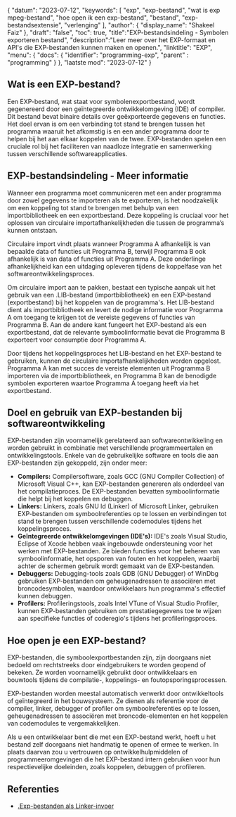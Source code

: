 {
"datum": "2023-07-12",
  "keywords": [
"exp",
"exp-bestand",
"wat is exp mpeg-bestand",
"hoe open ik een exp-bestand",
"bestand",
"exp-bestandsextensie",
"verlenging"
],
  "author": {
"display_name": "Shakeel Faiz"
},
"draft": "false",
"toc": true,
"title":"EXP-bestandsindeling - Symbolen exporteren bestand",
  "description":"Leer meer over het EXP-formaat en API's die EXP-bestanden kunnen maken en openen.",
"linktitle": "EXP",
  "menu": {
    "docs": {
      "identifier": "programming-exp",
"parent" : "programming"
}
},
"laatste mod": "2023-07-12"
}

## Wat is een EXP-bestand?

Een EXP-bestand, wat staat voor symbolenexportbestand, wordt gegenereerd door een geïntegreerde ontwikkelomgeving (IDE) of compiler. Dit bestand bevat binaire details over geëxporteerde gegevens en functies. Het doel ervan is om een verbinding tot stand te brengen tussen het programma waaruit het afkomstig is en een ander programma door te helpen bij het aan elkaar koppelen van de twee. EXP-bestanden spelen een cruciale rol bij het faciliteren van naadloze integratie en samenwerking tussen verschillende softwareapplicaties.

## EXP-bestandsindeling - Meer informatie

Wanneer een programma moet communiceren met een ander programma door zowel gegevens te importeren als te exporteren, is het noodzakelijk om een koppeling tot stand te brengen met behulp van een importbibliotheek en een exportbestand. Deze koppeling is cruciaal voor het oplossen van circulaire importafhankelijkheden die tussen de programma’s kunnen ontstaan.

Circulaire import vindt plaats wanneer Programma A afhankelijk is van bepaalde data of functies uit Programma B, terwijl Programma B ook afhankelijk is van data of functies uit Programma A. Deze onderlinge afhankelijkheid kan een uitdaging opleveren tijdens de koppelfase van het softwareontwikkelingsproces.

Om circulaire import aan te pakken, bestaat een typische aanpak uit het gebruik van een .LIB-bestand (importbibliotheek) en een EXP-bestand (exportbestand) bij het koppelen van de programma's. Het LIB-bestand dient als importbibliotheek en levert de nodige informatie voor Programma A om toegang te krijgen tot de vereiste gegevens of functies van Programma B. Aan de andere kant fungeert het EXP-bestand als een exportbestand, dat de relevante symboolinformatie bevat die Programma B exporteert voor consumptie door Programma A.

Door tijdens het koppelingsproces het LIB-bestand en het EXP-bestand te gebruiken, kunnen de circulaire importafhankelijkheden worden opgelost. Programma A kan met succes de vereiste elementen uit Programma B importeren via de importbibliotheek, en Programma B kan de benodigde symbolen exporteren waartoe Programma A toegang heeft via het exportbestand.

## Doel en gebruik van EXP-bestanden bij softwareontwikkeling

EXP-bestanden zijn voornamelijk gerelateerd aan softwareontwikkeling en worden gebruikt in combinatie met verschillende programmeertalen en ontwikkelingstools. Enkele van de gebruikelijke software en tools die aan EXP-bestanden zijn gekoppeld, zijn onder meer:

- **Compilers:** Compilersoftware, zoals GCC (GNU Compiler Collection) of Microsoft Visual C++, kan EXP-bestanden genereren als onderdeel van het compilatieproces. De EXP-bestanden bevatten symboolinformatie die helpt bij het koppelen en debuggen.
- **Linkers:** Linkers, zoals GNU ld (Linker) of Microsoft Linker, gebruiken EXP-bestanden om symboolreferenties op te lossen en verbindingen tot stand te brengen tussen verschillende codemodules tijdens het koppelingsproces.
- **Geïntegreerde ontwikkelomgevingen (IDE's):** IDE's zoals Visual Studio, Eclipse of Xcode hebben vaak ingebouwde ondersteuning voor het werken met EXP-bestanden. Ze bieden functies voor het beheren van symboolinformatie, het opsporen van fouten en het koppelen, waarbij achter de schermen gebruik wordt gemaakt van de EXP-bestanden.
- **Debuggers:** Debugging-tools zoals GDB (GNU Debugger) of WinDbg gebruiken EXP-bestanden om geheugenadressen te associëren met broncodesymbolen, waardoor ontwikkelaars hun programma's effectief kunnen debuggen.
- **Profilers:** Profileringstools, zoals Intel VTune of Visual Studio Profiler, kunnen EXP-bestanden gebruiken om prestatiegegevens toe te wijzen aan specifieke functies of coderegio's tijdens het profileringsproces.

## Hoe open je een EXP-bestand?

EXP-bestanden, die symboolexportbestanden zijn, zijn doorgaans niet bedoeld om rechtstreeks door eindgebruikers te worden geopend of bekeken. Ze worden voornamelijk gebruikt door ontwikkelaars en bouwtools tijdens de compilatie-, koppelings- en foutopsporingsprocessen.

EXP-bestanden worden meestal automatisch verwerkt door ontwikkeltools of geïntegreerd in het bouwsysteem. Ze dienen als referentie voor de compiler, linker, debugger of profiler om symboolreferenties op te lossen, geheugenadressen te associëren met broncode-elementen en het koppelen van codemodules te vergemakkelijken.

Als u een ontwikkelaar bent die met een EXP-bestand werkt, hoeft u het bestand zelf doorgaans niet handmatig te openen of ermee te werken. In plaats daarvan zou u vertrouwen op ontwikkelhulpmiddelen of programmeeromgevingen die het EXP-bestand intern gebruiken voor hun respectievelijke doeleinden, zoals koppelen, debuggen of profileren.

## Referenties
* [.Exp-bestanden als Linker-invoer](https://learn.microsoft.com/en-us/cpp/build/reference/dot-exp-files-as-linker-input?view=msvc-170)

